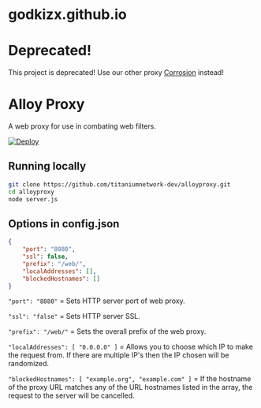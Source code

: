 # godkizx.github.io
# Deprecated!
This project is deprecated! Use our other proxy [Corrosion](https://github.com/titaniumnetwork-dev/corrosion) instead!

# Alloy Proxy
A web proxy for use in combating web filters.

[![Deploy](https://www.herokucdn.com/deploy/button.svg)](https://heroku.com/deploy?template=https://github.com/titaniumnetwork-dev/alloy/tree/master)

## Running locally

```sh
git clone https://github.com/titaniumnetwork-dev/alloyproxy.git
cd alloyproxy
node server.js
```


## Options in config.json
```json
{
    "port": "8080",
    "ssl": false,
    "prefix": "/web/",
    "localAddresses": [],
    "blockedHostnames": []
}
```

`"port": "8080"` = Sets HTTP server port of web proxy.

`"ssl": "false"` = Sets HTTP server SSL.

`"prefix": "/web/"` = Sets the overall prefix of the web proxy.

`"localAddresses": [ "0.0.0.0" ]` = Allows you to choose which IP to make the request from. If there are multiple IP's then the IP chosen will be randomized.

`"blockedHostnames": [ "example.org", "example.com" ]` = If the hostname of the proxy URL matches any of the URL hostnames listed in the array, the request to the server will be cancelled.
